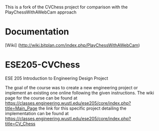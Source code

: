 This is a fork of the CVChess project for comparison with the PlayChessWithAWebCam approach

# Documentation
[Wiki] (http://wiki.bitplan.com/index.php/PlayChessWithAWebCam)

# ESE205-CVChess

ESE 205 Introduction to Engineering Design Project

The goal of the course was to create a new engineering project or implement an existing one online following the given instructions. The wiki page for the course can be found at https://classes.engineering.wustl.edu/ese205/core/index.php?title=Main_Page
the link for this specific project detailing the implementation can be found at https://classes.engineering.wustl.edu/ese205/core/index.php?title=CV_Chess
